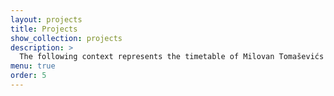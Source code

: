```yaml
---
layout: projects
title: Projects
show_collection: projects
description: >
  The following context represents the timetable of Milovan Tomaševićs projects that he has been working during his successful career as a researcher. They represent all of Milovan Tomaševićs skills that he has learned and gained in his respected field.
menu: true
order: 5
---
```

